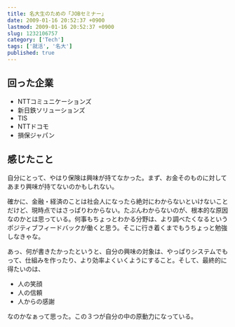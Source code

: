 ```yaml
---
title: 名大生のための「JOBセミナー」
date: 2009-01-16 20:52:37 +0900
lastmod: 2009-01-16 20:52:37 +0900
slug: 1232106757
category: ['Tech']
tags: ['就活', '名大']
published: true
---
```


## 回った企業

- NTTコミュニケーションズ
- 新日鉄ソリューションズ
- TIS
- NTTドコモ
- 損保ジャパン


## 感じたこと

自分にとって、やはり保険は興味が持てなかった。まず、お金そのものに対してあまり興味が持てないのかもしれない。

確かに、金融・経済のことは社会人になったら絶対にわからないといけないことだけど、現時点ではさっぱりわからない。たぶんわからないのが、根本的な原因なのかとは思っている。何事もちょっとわかる分野は、より調べたくなるというポジティブフィードバックが働くと思う。そこに行き着くまでもうちょっと勉強しなきゃな。

あっ、何が書きたかったというと、自分の興味の対象は、やっぱりシステムでもって、仕組みを作ったり、より効率よくいくようにすること。そして、最終的に得たいのは、

- 人の笑顔
- 人の信頼
- 人からの感謝

なのかなぁって思った。この３つが自分の中の原動力になっている。
